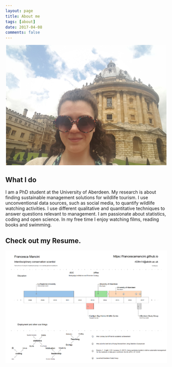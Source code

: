 ```yaml
---
layout: page
title: About me
tags: [about]
date: 2017-04-08
comments: false
---
```

    
<center><img src="../assets/img/20160626_123759.jpg" style="width: 500px;"/></center>

## What I do
I am a PhD student at the University of Aberdeen. My research is about finding sustainable management solutions for wildlife tourism.
I use unconventional data sources, such as social media, to quantify wildlife watching activities. I use different qualitative and quantitative techniques to answer questions relevant to management.
I am passionate about statistics, coding and open science. 
In my free time I enjoy watching films, reading books and swimming.

## Check out my Resume.

<center><img src="../assets/img/Resume.png"style="width: 2000px;"/></center>
